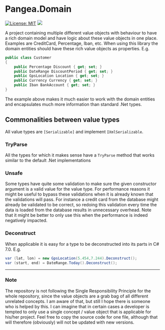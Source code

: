 # Pangea.Domain

[![License: MIT](https://img.shields.io/badge/License-MIT-yellow.svg)](https://opensource.org/licenses/MIT)
![](https://img.shields.io/nuget/v/Pangea.Domain.svg)

A project containing multiple different value objects with behaviour to have a rich domain model and have logic about these value objects in one place.
Examples are CreditCard, Percentage, Iban, etc. 
When using this library the domain entities should have these rich value objects as properties. 
E.g.

```csharp
public class Customer
{
	public Percentage Discount { get; set; }
	public DateRange DiscountPeriod { get; set; }
	public GpsLocation Location { get; set; }
	public Currency Currency { get; set; }
	public Iban BankAccount { get; set; }
}
````

The example above makes it much easier to work with the domain entities and encapsulates much more information than standard .Net types. 

## Commonalities between value types
All value types are `[Serializable]` and implement `IXmlSerializable`.
### TryParse
All the types for which it makes sense have a `TryParse` method that works similar to the default .Net implementations
### Unsafe
Some types have quite some validation to make sure the given constructor argument is a valid value for the value type. For performance reasons it might be useful to bypass these validations when it is already known that the validations will pass. For instance a credit card from the database might already be validated to be correct, so redoing this validation every time the data is loaded from the database results in unnecessary overhead. Note that it might be better to only use this when the performance is indeed negatively impacted.
### Deconstruct
When applicable it is easy for a type to be deconstructed into its parts in C# 7.0. E.g.
```csharp
var (lat, lon) = new GpsLocation(5.454,7.244).Deconstruct();
var (start, end) = DateRange.Today().Deconstruct();
```

----
### Note
The repository is not following the Single Responsibility Principle for the whole repository, since the value objects are a grab bag of all different unrelated concepts. I am aware of that, but still I hope there is someone who is helped by this. I can imagine that in certain cases a developer is tempted to only use a single concept / value object that is applicable for his/her project. Feel free to copy the source code for one file, although that will therefore (obviously) will not be updated with new versions.
